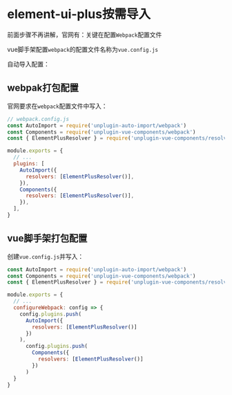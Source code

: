 # element-ui-plus按需导入

前面步骤不再讲解，官网有：关键在配置`Webpack`配置文件

vue脚手架配置`webpack`的配置文件名称为`vue.config.js`

自动导入配置：

## webpak打包配置

官网要求在`webpack`配置文件中写入：

```js
// webpack.config.js
const AutoImport = require('unplugin-auto-import/webpack')
const Components = require('unplugin-vue-components/webpack')
const { ElementPlusResolver } = require('unplugin-vue-components/resolvers')

module.exports = {
  // ...
  plugins: [
    AutoImport({
      resolvers: [ElementPlusResolver()],
    }),
    Components({
      resolvers: [ElementPlusResolver()],
    }),
  ],
}
```



## vue脚手架打包配置

创建`vue.config.js`并写入：

```js
const AutoImport = require('unplugin-auto-import/webpack')
const Components = require('unplugin-vue-components/webpack')
const { ElementPlusResolver } = require('unplugin-vue-components/resolvers')

module.exports = {
  // ...
  configureWebpack: config => {
    config.plugins.push(
      AutoImport({
        resolvers: [ElementPlusResolver()]
      })
    ),
      config.plugins.push(
        Components({
          resolvers: [ElementPlusResolver()]
        })
      )
  }
}

```

